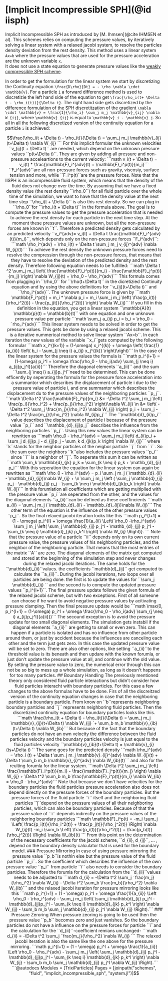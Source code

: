 # [Implicit Incompressible SPH](@id iisph)

Implicit Incompressible SPH as introduced by [M. Ihmsen](@cite IHMSEN et al). This schemes relies on computing the pressure values, by iteratively solving a linear system with a relaxed jacobi system, to resolve the particles density deviation from the rest density. This method uses a linear system ``Ax=b`` where the pressure values that are used for the pressure acceleration are the unknown variable ``x``.  
It does not use a state equation to generate pressure values like the [weakly compressible SPH scheme](weakly_compressible_sph.md).


In order to get the formulation for the linear system we start by discretizing the Continuity equation ``\frac{D\rho}{Dt} = - \rho \nabla \cdot \mathbb{v}``.
For a particle ``i`` a forward difference method is used to discretizie the left hand side of the equation to get ``\frac{\rho_i(t+ \Delta t - \rho_i(t))}{\Delta t}``. The right hand side gets discretized by the difference formulation of the SPH discretitzation of the gradient ``\nabla \cdot \mathbb{v} = \frac{1}{\rho_i} \sum_j m_j \mathbb{v}_{ij} \nabla W_{ij}``, where ``\mathbb{v}_{ij}`` is equal to ``\mathbb{v}_i - \mathbb{v}_j``.
So all in all the following discretized version of the continuity equation for a particle ``i`` is achieved:
```math
\frac{\rho_i(t + \Delta t) - \rho_(t)}{\Delta t} = \sum_j m_j \mathbb{v}_{ij}(t+\Delta t) \nabla W_{ij} ```

For this implicit formular  the unknown velocities ``v_{ij}(t + \Delta t)`` are needed, which depend on the unknown pressure values ``p(t+\Delta t)``.
They are given by adding all pressure and non-pressure acceleartions to the current veloctiy:
```math 
v_i(t + \Delta t) = v_i(t) * \frac{\mathbb{F}_i^{adv}(t) + \mathbb{F}_i^p(t)}{m_i}```
``F_i^{adv}``are all non-pressure forces such as gravity, viscosiy, surface tension and more, while ``F_i^p(t)``are the pressure forces. 

Note that the IISPH is an incompressible fluid system, which means that the density of the fluid does not change over the time. By assuming that we have a fixed density value (the rest density ``\rho_0``) for all fluid particle over the whole time of the simulation, we want to have that the density value at the next time step ``\rho_i(t + \Delta t)`` is also this rest density. So we can plug in ``\rho_0``for ``\rho_i(t + \Delta t)`` in the formula above. 

The goal is to compute the pressure values to get the pressure acceleration that is needed to achieve the rest density for each particle in the next time step. At the moment these pressure values are unknown, but all the non-pressure forces are known in ``t``.
Therefore a predicted density gets calculated by an predicted velocity ``v_i^{adv}= v_i(t) + \Delta t \frac{\mathbb{F}_i^{adv}(t)}{m_i}``, which depends only on the non-pressure forces ``F_i^{adv}``:
```math
\rho_i^{adv} = \rho_i(t) + \Delta t \sum_j m_j v_{ij}^{adv} \nabla W_{ij}(t)```


To achieve the rest density the unknown pressure forces need to resolve the compression through the non-pressure forces, that means that they have to resolve the deviation of the predicted density and the rest density. 

Therefore following equation needs to be fulfilled:
```math \Delta t ^2 \sum_j m_j \left(  \frac{\mathbb{F}_i^p(t)}{m_i} - \frac{\mathbb{F}_j^p(t)}{m_j} \right) \nabla W_{ij}(t) = \rho_0 - \rho_i^{adv}```
This formula comes from plugging in ``\rho_0`` for ``\rho(t+\Delta t)`` in the dicretizied Continuity equation and by using the above definitions for ``v_{ij}(t+\Delta t)`` and ``\rho_i^{adv}``.

The unknown pressure force is given by 
```math \mathbb{F_i^p(t)} = m_i * \nabla p_i = m_i \sum_j m_j \left( \frac{p_i(t)}{\rho_i^2(t)} - \frac{p_j(t)}{\rho_j^2(t)} \right) \nabla W_{ij}```

If you fill in this definition in the equation, you get a linear system ``\mathbb{A}(t) \mathbb{p}(t) = \mathbb{b}(t)`` with one equation and one unknown pressure value per particle

```math \sum_j a_{ij} p_i = b_i = \rho_0 - ˜rho_i^{adv}```

This linear system needs to be solved in order to get the pressure values. This gets be done by using a relaxed jacobi scheme. 
This is a iterative nummerical method to solve linear system ``Ax=b``. In each iteration the new values of the variable ``x_i``gets computed by the following formular
```math x_i^{(k+1)} = (1-\omega) x_i^{(k)} + \omega \left( \frac{1}{a_{ii}} \left( b_i - \sum_{j \neq i} a_{ij} x_j^{(k)} \right)\right)``` 

In the case of the linear system for the pressure values the formula is
```math p_i^{l+1} = (1-\omega) p_i^l + \omega \frac{\rho_0 - \rho_i{adv} \sum_{j \neq i} a_{ij}p_j^l}{a{ii}}```
Therefore the diagonal elements ``a_{ii}`` and the sum ``\sum_{j \neq i} a_{ij}p_j^l``need to be determined. 
This can be done efficently by seperating the formula for the pressure force acceleration into a summantor which describes the displacement of particle i due to the pressure value of particle i, and one summantor which describes the displacement du to the pressure values of the neighboring particles ``p_j``. 
```math \Delta t^2 \frac{\mathbb{F}_i^p}{m_i} &= -\Delta t^2 \sum_j m_j \left( \frac{p_i}{\rho_i^2} + \frac{p_j}{\rho_j^2} \right)\nabla W_{ij} \n &= \left( - \Delta t^2 \sum_j \frac{m_j}{\rho_i^2} \nabla W_{ij} \right) p_i + \sum_j - \Delta t^2 \frac{m_j}{\rho_j^2} \nabla W_{ij}p_j```

The ``\mathbb{d}_{ii}p_i`` value describes the displacement of particle i because of the pressure value ``p_i`` and ``\mathbb_{d}_{ij}p_j`` describes the influence from the neighboring particles ``p_j``.
Using this new values the linear system can be rewritten as 
```math \rho_0 - \rho_i^{adv} = \sum_j m_j \left( d_{ii}p_i + \sum_j d_{ij}p_j - d_{jj}p_j - \sum_k d_{jk}p_k \right) \nabla W_{ij}```
where ``k``stands for the neighbor particles of the neigbor particle ``j`` from ``i``.
So the sum over the neighbors ``k``also includes the pressure values ``p_i`` since ``i`` is a neighbor of ``j``. 
To seperate this sum it can be written as 
```math \sum_k \mathbb{d}_{jk} p_k = \sum_{k \neq i} p_k + \mathb_{d}_{ji} p_i```
With this seperation the equation for the linear system can again be rewritten as
```math \rho_0 - \rho_i^{adv} = p_i \sum_j m_j ( \mathbb_{d}_{ii} - \mathbb_{d}_{ij})\nabla W_{ij}  + \n \sum_j m_j \left ( \sum_j \mathbb{d}_{ij} p_j - \mathbb{d}_{jj} p_j - \sum_{k \neq i \mathbb{d}_{jk}p_k \right) \nabla W_{ij}```

In this forumlation all coefficients which are getting multiplied with the pressure value ``p_i``are seperated from the other, and the values for the diagonal elements ``a_{ii}``can be defined as these coeffincients
```math a_{ii} = \sum_j m_j ( \mathbb_{d}_{ii} - \mathbb_{d}_{ij})\nabla W_{ij}```
The other term of the equation is the influence of the other pressure values ``p_j``. So the final relaxed jacobi iteration looks like this
```math p_i^{l+1} = (1 - \omega) p_i^{l} + \omega \frac{1}{a_{ii} \Left( \rho_0 -\rho_i^{adv} \sum_j m_j \left( \sum_j \mathbb{d}_{ij} p_j^l - \mathb_{d}_{jj} p_j^l - \sum_{k \neq i} \mathbb{d}_{jk} p_k^l \right) \nabla W_{ij} \Right)}. ```

Note that the pressure value of a particle ``ii`` depends only on its own current pressure value, the pressure values of his neighboring particles, and the neighbor of the neighboring particle. That means that the most entries of the matrix ``A`` are zero. 

The diagonal elements of the matrix get computed and stored at the beginning of the simulation step and never changes during the relaxed jacobi iterations. The same holds for the ``\mathbb{d}_{ii}``values. the coefficients ``mathbb{d}_{ij}`` get computed to calculate the ``a_{ii}``. During the jacobi iterations, two loops over all particles are being done. the first is to update the values for ``\sum_j \mathbb{d}_{ij} `` and the second is to compute the updated pressure values ``p_i^{l+1}``.

The final pressure update follows the given formula of the relaxed jacobi scheme, but with two exceptions. 
First of all someone can choose if he want to avoid negative pressure values by acitivating pressure clamping. Then the final pressure update would be 
```math \max(0, p_i^{l+1} = (1-\omega) p_i^l + \omega \frac{\rho_0 - \rho_i{adv} \sum_{j \neq i} a_{ij}p_j^l}{a{ii}})```
The secound exception is to avoid the pressure update for too small diagonal elements. The simulation gets instabil if the diagonal elements ``a_{ii}`` are getting to small or even zero. This can happen if a particle is isolated and has no influence from other particle around them, or just by accident because the influences are canceling each other and the term just gets zero. 
In this case the updated pressure value will be set to zero. 
There are also other options, like setting ``a_{ii}``to the threshold value is its beneath and then updare with the known forumla, or just don't update the pressure value at all, and continue with the old value. By setting the pressure value to zero, the numerical error through this can not be so big to mess up a whole simulation, as long as it doesn't happens for too many particles. 


## Boundary Handling

The previously mentioned theory only considered fluid particle interactions but didn't consider how fluid particles interacht with boundary particles. 
For this case a few changes to the above formulas have to be done. 
Firs of all the discreitzed version of the continuity equation changes in case that the neighboring particle is a boundary particle. From know on ``b``represents neighboring boundary particles and ``j`` represents neighboring fluid particles. 
Then the discretizied continuity equation for boundary particles looks like this. 
```math \frac{\rho_i(t + \Delta t) - \rho_i(t)}{\Delta t} = \sum_j m_j \mathbb{v}_{ij}(t+\Delta t) \nabla W_{ij} `+ \sum_b m_b \mathbb{v}_{ib}(t+\Delta t) \nabla W_{ib}```
But because of the fact that the boundary particles do not have an own velocity the difference between the fluid particles velocity and the boundary particles velocity is just equal to the fluid particles velocity  ``\mathbb{v}_{ib}(t+\Delta t) = \mathbb{v}_{i}(ts+\Delta t) ``
The same goes for the predicted density
```math \rho_i^{adv} = \rho_i (t) + \Delta t \sum_j m_j \mathbb{v}_{ij}^{adv} \nabla W_{ij}(t) + \Delta t \sum_b m_b \mathbb{v}_{i}^{adv} \nabla W_{ib}(t)```
and also for the reulting forumla for the linear system. 
```math \Delta t^2 \sum_j m_j \left(  \frac{\mathbb{F}_i^p(t)}{m_i} - \frac{\mathbb{F}_j^p(t)}{m_j} \right) \nabla W_{ij} + \Delta t^2 \sum_b m_b \frac{\mathbb{F}_i^p(t)}{m_i} \nabla W_{ib} = \rho_0 - \rho_i^{adv}```
Note that because we don't have velocities for the boundary particles the fluid particles pressure acceleration also does not depend directly on the pressure forces of the boundary particles. 
But the pressure forces of the fluid particle ``i`` itself and the neighboring fluid particles ``j``depend on the pressure values of all their neighboring particles, which can also be boundary particles. Because of that the pressure value of ``i`` depends indirectly on the pressure values of the neighboring boundary particles
```math \mathbb{F}_i^p(t) = -m_i \sum_j \Left( \frac{p_i(t)}{\rho_i^2(t)} + \frac{p_j(t)}{\rho_j^2(t)} \Right) \nabla W_{ij}(t) -m_i \sum_b \Left( \frac{p_i(t)}{\rho_i^2(t)} + \frac{p_b(t)}{\rho_j^2(t)} \Right) \nabla W_{ib}(t) ```
From this point on the determination of the necessary coefficients for the jacobi scheme, ``d_{ii}, d_{ij}``, ... , depend on the boundary density calculator that is used for the boundary model. 


### Pressure Mirroring
In case of using pressure mirroring the pressure value ``p_b``is nothin else but the pressure value of the fluid particle ``p_i``. 
So the coefficient which describes the influence of the own pressure value ``p_i`` from particle ``i`` also needs to consider the boundary particles. 
Therefore the forumla for the calculation from the ``d_{ii}``values needs to be adjusted to
```math d_{ii} = -\Delta t^2 \sum_j ˜frac{m_j}{\rho_i^2} \nabla W_{ij} - \Delta t^2 \sum_b \frac{m_b}{\rho_i^2} \nabla W_{ib}```
and the relaxed jacobi iteration for pressure mirroring looks like this
```math p_i^{l+1} = (1 - \omega) p_i^l + \omega \frac{1}{a_{ii}} \Left \rho_0 - \rho_i^{adv} - \sum_j m_j \left( \sum_j \mathbb{d}_{ij} p_j^l - \mathbb{d}_{jj}p_j^l - \sum_{k \neq i} \mathbb{d}_{jk} p_k^l \right) \nabla W_{ij} - \sum_b m_b \sum_j \mathbb{d}_{ij} p_j^l \nabla W_{ij} \Right).```

### Pressure Zeroring
When pressure zeoring is going to be used then the pressure value ``p_b`` becomes zero and just vanishes. So the boundary particles do not have a influence on the pressure forces for particle ``i``and the calculation for the ``d_{ii}``-coefficient remians unchanged-
```math d_{ii} = -\Delta t^2 \sum_j ˜frac{m_j}{\rho_i^2} \nabla W_{ij} ```
The relaxed jacobi iteration is also the same like the one above for the pressure mirroring.
```math p_i^{l+1} = (1 - \omega) p_i^l + \omega \frac{1}{a_{ii}} \Left \rho_0 - \rho_i^{adv} - \sum_j m_j \left( \sum_j \mathbb{d}_{ij} p_j^l - \mathbb{d}_{jj}p_j^l - \sum_{k \neq i} \mathbb{d}_{jk} p_k^l \right) \nabla W_{ij} - \sum_b m_b \sum_j \mathbb{d}_{ij} p_j^l \nabla W_{ij} \Right).```











 



```@autodocs
Modules = [TrixiParticles]
Pages = [joinpath("schemes", "fluid", "implicit_incompressible_sph", "system.jl")]
```